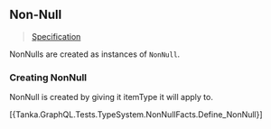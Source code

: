 ## Non-Null

> [Specification](https://facebook.github.io/graphql/June2018/#sec-Type-System.Non-Null)

NonNulls are created as instances of `NonNull`. 


### Creating NonNull

NonNull is created by giving it itemType it will apply to.

[{Tanka.GraphQL.Tests.TypeSystem.NonNullFacts.Define_NonNull}]